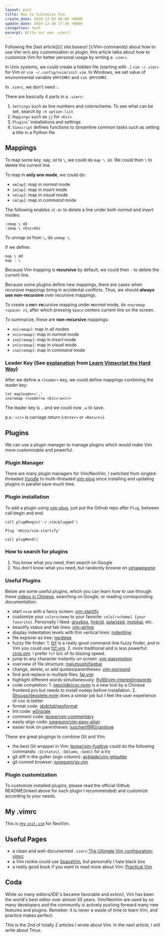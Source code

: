 ```yaml
---
layout: post
title: How to Customize Vim
create_date: 2019-12-03 00:00 +0800
update_date: 2019-12-30 17:30 +0800
categories: tech
excerpt: Write our own .vimrc!
---
```


Following the [last article]({{ site.baseurl }}/Vim-commands) about how to use Vim w/o any customization or plugin, this article talks about how to customize Vim for better personal usage by writing a `.vimrc`.

In Unix systems, we could create a hidden file (starting with `.`) `vim ~/.vimrc` for Vim or `vim ~/.config/nvim/init.vim`. In Windows, we set value of environmental variable `$MYVIMRC` and `vim $MYVIMRC`.

In `.vimrc`, we don't need `:`.

There are basically 4 parts in a `.vimrc`:
1. `Settings` such as line numbers and colorscheme. To see what can be set, search by `:h option-list`
2. `Mappings` such as `jj` for `<Esc>`
3. `Plugins`' installations and settings
4. `Vimscript` defines functions to streamline common tasks such as setting a title in a Python file

## Mappings
To map some key, say, `dd` to `\`, we could do `map \ dd`. We could then `\` to delete the current line.

To map in **only one mode**, we could do:

- `nm[ap]`: map in *normal* mode
- `im[ap]`: map in *insert* mode
- `vm[ap]`: map in *visual* mode
- `cm[ap]`: map in *command* mode

The following enables `<C-d>` to delete a line under both *normal* and *insert* modes:

```Vim
:nmap \ dd
:imap \ <Esc>ddi
```

To unmap `dd` from `\`, do `unmap \`.

If we define:

```Vim
map \ dd
map - \
```

Because Vim mapping is **recursive** by default, we could then `-` to delete the current line.

Because some plugins define new mappings, there are cases when recursive mappings bring in accidental conflicts. Thus, we should **always use non-recursive** over recursive mappings.

To create a **no**n-**re**cursive mapping under **n***ormal* mode, do `nnoremap <space> zz`, after which pressing `Space` centers current line on the screen.

To summarize, these are **non-recursive** mappings:
- `no[remap]`: map in all modes
- `nn[oremap]`: map in *normal* mode
- `ino[remap]`: map in *insert* mode
- `vn[oremap]`: map in *visual* mode
- `cno[remap]`: map in *command* mode

### Leader Key (See [explanation](https://learnvimscriptthehardway.stevelosh.com/chapters/06.html#leader) from [Learn Vimscript the Hard Way](https://learnvimscriptthehardway.stevelosh.com))

After we define a `<leader>` key, we could define mappings combining the leader key:

```Vim
let mapleader=','
inoremap <leader>w <Esc>:w<cr>
```

The leader key is `,` and we could now `,w` to save.

p.s.: `<cr>` is carriage return (`<Enter>` or `<Return>`).

## Plugins

We can use a plugin manager to manage plugins which would make Vim more customizable and powerful.

### Plugin Manager
There are many plugin managers for Vim/NeoVim, I switched from singled-threaded [*Vundle*](https://github.com/VundleVim/Vundle.vim) to multi-threaded [*vim-plug*](https://github.com/junegunn/vim-plug) since installing and updating plugins in parallel save much time.

### Plugin installation
To add a plugin using [vim-plug](https://github.com/junegunn/vim-plug), just put the Github repo after `Plug`, between call begin and end:

```Vim
call plug#begin('~/.vim/plugged')

Plug 'mhinz/vim-startify'

call plug#end()
```

### How to search for plugins
1. You know what you need, then search on Google
2. You don't know what you need, but randomly browse on [vimawesome](https://vimawesome.com)

### Useful Plugins
Below are some useful plugins, which you can learn how to use through these [videos in Chinese](https://www.imooc.com/learn/1129), searching on Google, or reading corresponding documentation:
- start `nvim` with a fancy screen: [vim-startify](https://github.com/mhinz/vim-startify)
- customize your `colorscheme` to your favorite: `colo[rscheme] {your favorite}`. Personally I liked: [gruvbox](https://github.com/morhetz/gruvbox), [hybrid](https://github.com/w0ng/vim-hybrid), [solarized](https://github.com/altercation/vim-colors-solarized), [molokai](https://github.com/tomasr/molokai), etc.
- beautify status and tab lines: [vim-airline](https://github.com/vim-airline/vim-airline)
- display indentation levels with thin vertical lines: [indentline](https://github.com/yggdroot/indentline)
- file explorer as tree: [nerdtree](https://github.com/scrooloose/nerdtree)
- fuzzy file finder: 1. [fzf](https://github.com/junegunn/fzf) is a really good command-line fuzzy finder, and in Vim you could use [fzf.vim](https://github.com/junegunn/fzf.vim). 2. more traditional and is less powerful: [ctrip.vim](https://github.com/ctrlpvim/ctrip.vim). I prefer `fzf` b/c of its blazing speed.
- jump to any character instantly on screen: [vim-easymotion](https://github.com/easymotion/vim-easymotion)
- overview of file structure: [majutsushi/tagbar](https://github.com/majutsushi/tagbar)
- change, delete, or add quotes/parentheses: [vim-surround](https://github.com/tpope/vim-surround)
- find and replace in multiple files: [far.vim](https://github.com/brooth/far.vim)
- highlight different words simultaneously: [lfv89/vim-interestingwords](https://github.com/lfv89/vim-interestingwords)
- code completion: 1. [neoclide/coc.nvim](https://github.com/neoclide/coc.nvim) is a new tool by a Chinese frontend pro but needs to install nodejs before installation. 2. [Shougo/deoplete.nvim](https://github.com/Shougo/deoplete.nvim) does a similar job but I feel the user experience of coc is better
- format code: [sbdchd/neoformat](https://github.com/sbdchd/neoformat)
- lint code: [w0rp/ale](https://github.com/dense-analysis/ale)
- comment code: [tpope/vim-commentary](https://github.com/tpope/vim-commentary)
- easily align code: [junegunn/vim-easy-align](https://github.com/junegunn/vim-easy-align)
- easier look on parentheses: [luochen1990/rainbow](https://github.com/luochen1990/rainbow)

These are great plugings to combine Git and Vim:
- the best Git wrapper in Vim: [tpope/vim-fugitive](https://github.com/tpope/vim-fugitive) could do the following commands: `:G[status]`, `:Gblame`, `:Gedit` for a try
- git diff in the gutter (sign column): [airblade/vim-gitgutter](https://github.com/airblade/vim-gitgutter)
- git commit browser: [junegunn/gv.vim](https://github.com/junegunn/gv.vim)

### Plugin customization
To customize installed plugins, please read the official Github README(linked above for each plugin I recommended) and customize according to your needs.

## My .vimrc
This is [my `init.vim`](https://github.com/franklinqin0/dotfiles/blob/master/nvim/init.vim) for NeoVim.

## Useful Pages
- a clean and well-documented `.vimrc`:[The Ultimate Vim configuration: vimrc](https://github.com/amix/vimrc)
- a Vim rookie could use [SpaceVim](https://spacevim.org/), but personally I hate black box
- a really good book if you want to read more about Vim: [Practical Vim](https://isidore.co/calibre/get/pdf/5334)

## Coda
While so many editors/IDE's became favorable and extinct, Vim has been the world's best editor over almost 30 years. Vim/NeoVim are used by so many developers and the community is actively pushing forward many new features and plugins. Remeber: it is never a waste of time to learn Vim, and practice makes perfect.

This is the 2nd of totally 2 articles I wrote about Vim. In the next article, I will write about Tmux.
